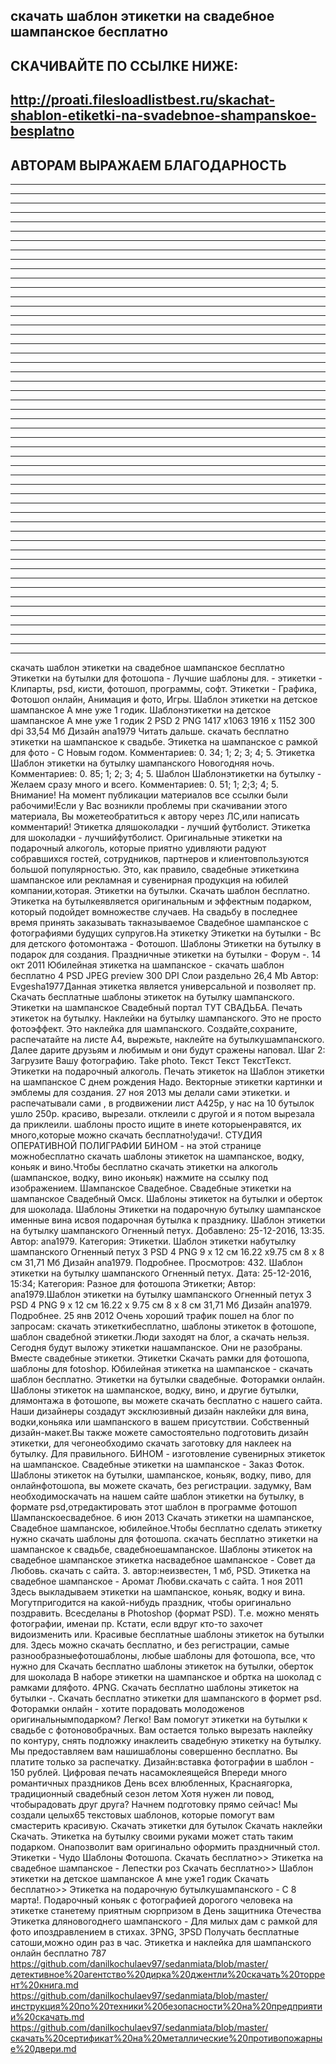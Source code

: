 скачать шаблон этикетки на свадебное шампанское бесплатно
--------------------------------------------------
СКАЧИВАЙТЕ ПО ССЫЛКЕ НИЖЕ:
--------------------------------------------------
http://proati.filesloadlistbest.ru/skachat-shablon-etiketki-na-svadebnoe-shampanskoe-besplatno
--------------------------------------------------
АВТОРАМ ВЫРАЖАЕМ БЛАГОДАРНОСТЬ
--------------------------------------------------
--------------------------------------------------
--------------------------------------------------
--------------------------------------------------
--------------------------------------------------
--------------------------------------------------
--------------------------------------------------
--------------------------------------------------
--------------------------------------------------
--------------------------------------------------
--------------------------------------------------
--------------------------------------------------
--------------------------------------------------
--------------------------------------------------
--------------------------------------------------
--------------------------------------------------
--------------------------------------------------
--------------------------------------------------
--------------------------------------------------
--------------------------------------------------
--------------------------------------------------
--------------------------------------------------
--------------------------------------------------
--------------------------------------------------
--------------------------------------------------
--------------------------------------------------
--------------------------------------------------
--------------------------------------------------
--------------------------------------------------
--------------------------------------------------
--------------------------------------------------
--------------------------------------------------
--------------------------------------------------
--------------------------------------------------
--------------------------------------------------
--------------------------------------------------
--------------------------------------------------
--------------------------------------------------
--------------------------------------------------
--------------------------------------------------
--------------------------------------------------
--------------------------------------------------
--------------------------------------------------
--------------------------------------------------
--------------------------------------------------
--------------------------------------------------
--------------------------------------------------
--------------------------------------------------
--------------------------------------------------
--------------------------------------------------
--------------------------------------------------
--------------------------------------------------
скачать шаблон этикетки на свадебное шампанское бесплатно Этикетки на бутылки для фотошопа - Лучшие шаблоны для. - этикетки - Клипарты, psd, кисти, фотошоп, программы, софт. Этикетки - Графика, Фотошоп онлайн, Анимация и фото, Игры. Шаблон этикетки на детское шампанское  А мне уже 1 годик. Шаблонэтикетки на детское шампанское  А мне уже 1 годик 2 PSD  2 PNG  1417 х1063  1916 х 1152 300 dpi  33,54 Мб Дизайн аnа1979  Читать дальше. скачать бесплатно этикетки на шампанское к свадьбе. Этикетка на шампанское с рамкой для фото - С Новым годом. Комментариев: 0. 34; 1; 2; 3; 4; 5. Этикетка  Шаблон этикетки на бутылку шампанского Новогодняя ночь. Комментариев: 0. 85; 1; 2; 3; 4; 5. Шаблон  Шаблонэтикетки на бутылку - Желаем сразу много и всего. Комментариев: 0. 51; 1; 2;3; 4; 5. Внимание! На момент публикации материалов все ссылки были рабочими!Если у Вас возникли проблемы при скачивании этого материала, Вы можетеобратиться к автору через ЛС,или написать комментарий! Этикетка дляшоколадки - лучший футболист. Этикетка для шоколадки - лучшийфутболист. Оригинальные этикетки на подарочный алкоголь, которые приятно удивляюти радуют собравшихся гостей, сотрудников, партнеров и клиентовпользуются большой популярностью. Это, как правило, свадебные этикеткина шампанское или рекламная и сувенирная продукция на юбилей компании,которая. Этикетки на бутылки. Скачать шаблон бесплатно. Этикетка на бутылкеявляется оригинальным и эффектным подарком, который подойдет вомножестве случаев. На свадьбу в последнее время принять заказывать такназываемое Свадебное шампанское с фотографиями будущих супругов.На этикетку
Этикетки на бутылки - Вс для детского фотомонтажа - Фотошоп. Шаблоны Этикетки на бутылку в подарок для создания. Праздничные этикетки на бутылки - Форум -. 14 окт 2011  Юбилейная этикетка на шампанское - скачать шаблон бесплатно 4 PSD JPEG preview  300 DPI  Слои раздельно  26,4 Mb Автор: Evgesha1977Данная этикетка является универсальной и позволяет пр. Скачать бесплатные шаблоны этикеток на бутылку шампанского. Этикетки на шампанское  Свадебный портал ТУТ СВАДЬБА. Печать этикеток на бутылку. Наклейки на бутылку шампанского. Это не просто фотоэффект. Это наклейка для шампанского. Создайте,сохраните, распечатайте на листе A4, вырежьте, наклейте на бутылкушампанского. Далее дарите друзьям и любимым и они будут сражены наповал. Шаг 2: Загрузите Вашу фотографию. Take photo. Текст Текст ТекстТекст. Этикетки на подарочный алкоголь. Печать этикеток на
Шаблон этикетки на шампанское С днем рождения  Надо. Векторные этикетки картинки и эмблемы для создания. 27 ноя 2013  мы делали сами этикетки. и распечатывали сами , в proдвижении лист А425р, у нас на 10 бутылок ушло 250р. красиво, вырезали. отклеили с другой и я потом вырезала да приклеили. шаблоны просто ищите в инете которыенравятся, их много,которые можно скачать бесплатно!удачи!. СТУДИЯ ОПЕРАТИВНОЙ ПОЛИГРАФИИ БИНОМ - на этой странице можнобесплатно скачать шаблоны этикеток на шампанское, водку, коньяк и вино.Чтобы бесплатно скачать этикетки на алкоголь (шампанское, водку, вино иконьяк) нажмите на ссылку под изображением.  Шампанское Свадебное. Свадебные этикетки на шампанское  Свадебный Омск. Шаблоны этикеток на бутылки и оберток для шоколада. Шаблоны Этикетки на подарочную бутылку шампанское именные вина исвоя подарочная бутылка к празднику. Шаблон этикетки на бутылку шампанского  Огненный петух. Добавлено: 25-12-2016, 13:35. Автор: ana1979. Категория: Этикетки. Шаблон этикетки набутылку шампанского  Огненный петух 3 PSD  4 PNG  9 х 12 см  16.22 х9.75 см  8 х 8 см  31,71 Мб Дизайн ana1979. Подробнее. Просмотров: 432. Шаблон этикетки на бутылку шампанского  Огненный петух. Дата: 25-12-2016, 15:34; Категория: Разное для фотошопа  Этикетки; Автор: ana1979.Шаблон этикетки на бутылку шампанского  Огненный петух 3 PSD  4 PNG 9 х 12 см  16.22 х 9.75 см  8 х 8 см  31,71 Мб Дизайн ana1979. Подробнее.
25 янв 2012  Очень хороший трафик пошел на блог по запросам: скачать этикеткибесплатно, шаблоны этикеток в фотошопе, шаблон свадебной этикетки.Люди заходят на блог, а скачать нельзя. Сегодня будут выложу этикетки нашампанское. Они не разобраны. Вместе свадебные этикетки. Этикетки  Скачать рамки для фотошопа, шаблоны для fotoshop. Юбилейная этикетка на шампанское - скачать шаблон бесплатно. Этикетки на бутылки свадебные. Фоторамки онлайн. Шаблоны этикеток на шампанское, водку, вино, и другие бутылки, длямонтажа в фотошопе, вы можете скачать бесплатно с нашего сайта. Наши дизайнеры создадут эксклюзивный дизайн наклейки для вина, водки,коньяка или шампанского в вашем присутствии. Собственный дизайн-макет.Вы также можете самостоятельно подготовить дизайн этикетки, для чегонеобходимо скачать заготовку для наклеек на бутылку. Для правильного. БИНОМ - изготовление сувенирных этикеток на шампанское. Свадебные этикетки на шампанское - Заказ Фоток. Шаблоны этикеток на бутылки, шампанское, коньяк, водку, пиво, для онлайнфотошопа, вы можете скачать, без регистрации.  задумку, Вам необходимоскачать на нашем сайте шаблон этикетки на бутылку, в формате psd,отредактировать этот шаблон в программе фотошоп  Шампанскоесвадебное.
6 июн 2013  Скачать этикетки на шампанское, Свадебное шампанское, юбилейное.Чтобы бесплатно сделать этикетку нужно скачать шаблоны для фотошопа. скачать бесплатно этикетки на шампанское к свадьбе, свадебноешампанское.  Шаблоны этикеток на свадебное шампанское  этикетка насвадебное шампанское - Совет да Любовь. скачать c сайта. 3. автор:неизвестен, 1 мб, PSD. Этикетка на свадебное шампанское - Аромат Любви.скачать c сайта. 1 ноя 2011  Здесь выкладываем этикетки на шампанское, коньяк, водку и вина. Могутпригодится на какой-нибудь праздник, чтобы оригинально поздравить. Всесделаны в Photoshop (формат PSD). Т.е. можно менять фотографии, именаи пр. Кстати, если вдруг кто-то захочет видоизменить или. Красивые бесплатные шаблоны этикеток на бутылки для. Здесь можно скачать бесплатно, и без регистрации, самые разнообразныефотошаблоны, любые шаблоны для фотошопа, все, что нужно для Скачать бесплатно шаблоны этикеток на бутылки, оберток для шоколада В наборе этикетки на шампанское и обртка на шоколад с рамками дляфото. 4PNG. Скачать бесплатно шаблоны этикеток на бутылки -. Скачать бесплатно этикетки для шампанского в формет psd. Фоторамки онлайн - хотите порадовать молодоженов оригинальнымподарком? Легко! Вам помогут этикетки на бутылки к свадьбе с фотоновобрачных. Вам остается только вырезать наклейку по контуру, снять подложку инаклеить свадебную этикетку на бутылку. Мы предоставляем вам нашишаблоны совершенно бесплатно. Вы платите только за распечатку. Дизайн:вставка фотографии в шаблон - 150 рублей. Цифровая печать насамоклеящейся
Впереди много романтичных праздников  День всех влюбленных, Краснаягорка, традиционный свадебный сезон летом Хотя нужен ли повод, чтобырадовать друг друга? Начнем подготовку прямо сейчас! Мы создали целых65 текстовых шаблонов, которые помогут вам смастерить красивую. Скачать этикетки для бутылок  Скачать наклейки  Скачать. Этикетка на бутылку своими руками может стать таким подарком. Онапозволит вам оригинально оформить праздничный стол. Этикетки - Чудо Шаблоны Фотошопа. Скачать бесплатно>> Этикетка на свадебное шампанское - Лепестки роз Скачать бесплатно>> Шаблон этикетки на детское шампанское  А мне уже1 годик  Скачать бесплатно>> Этикетка на подарочную бутылкушампанского - С 8 марта!. Подарочный коньяк с фотографией дорогого человека на этикетке станетему приятным сюрпризом в День защитника Отечества  Этикетка дляновогоднего шампанского - Для милых дам с рамкой для фото ипоздравлением в стихах. 3PNG, 3PSD  Получать бесплатные сатоши,можно один раз в час. Этикетка и наклейка для шампанского онлайн бесплатно 787
https://github.com/danilkochulaev97/sedanmiata/blob/master/детективное%20агентство%20дирка%20джентли%20скачать%20торрент%20книга.md
https://github.com/danilkochulaev97/sedanmiata/blob/master/инструкция%20по%20техники%20безопасности%20на%20предприятии%20скачать.md
https://github.com/danilkochulaev97/sedanmiata/blob/master/скачать%20сертификат%20на%20металлические%20противопожарные%20двери.md